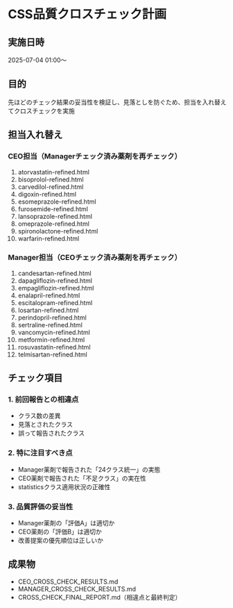 # CSS品質クロスチェック計画

## 実施日時
2025-07-04 01:00〜

## 目的
先ほどのチェック結果の妥当性を検証し、見落としを防ぐため、担当を入れ替えてクロスチェックを実施

## 担当入れ替え

### CEO担当（Managerチェック済み薬剤を再チェック）
1. atorvastatin-refined.html
2. bisoprolol-refined.html
3. carvedilol-refined.html
4. digoxin-refined.html
5. esomeprazole-refined.html
6. furosemide-refined.html
7. lansoprazole-refined.html
8. omeprazole-refined.html
9. spironolactone-refined.html
10. warfarin-refined.html

### Manager担当（CEOチェック済み薬剤を再チェック）
1. candesartan-refined.html
2. dapagliflozin-refined.html
3. empagliflozin-refined.html
4. enalapril-refined.html
5. escitalopram-refined.html
6. losartan-refined.html
7. perindopril-refined.html
8. sertraline-refined.html
9. vancomycin-refined.html
10. metformin-refined.html
11. rosuvastatin-refined.html
12. telmisartan-refined.html

## チェック項目

### 1. 前回報告との相違点
- クラス数の差異
- 見落とされたクラス
- 誤って報告されたクラス

### 2. 特に注目すべき点
- Manager薬剤で報告された「24クラス統一」の実態
- CEO薬剤で報告された「不足クラス」の実在性
- statisticsクラス適用状況の正確性

### 3. 品質評価の妥当性
- Manager薬剤の「評価A」は適切か
- CEO薬剤の「評価B」は適切か
- 改善提案の優先順位は正しいか

## 成果物
- CEO_CROSS_CHECK_RESULTS.md
- MANAGER_CROSS_CHECK_RESULTS.md
- CROSS_CHECK_FINAL_REPORT.md（相違点と最終判定）